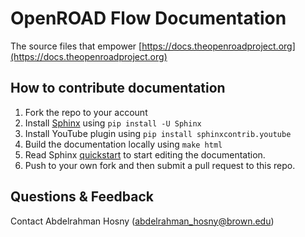 # OpenROAD Flow Documentation

The source files that empower [https://docs.theopenroadproject.org](https://docs.theopenroadproject.org)

## How to contribute documentation
1. Fork the repo to your account
2. Install [Sphinx](http://www.sphinx-doc.org/en/master/) using `pip install -U Sphinx`
3. Install YouTube plugin using `pip install sphinxcontrib.youtube`
4. Build the documentation locally using `make html`
5. Read Sphinx [quickstart](http://www.sphinx-doc.org/en/master/usage/quickstart.html) to start editing the documentation.
6. Push to your own fork and then submit a pull request to this repo.

## Questions & Feedback 
Contact Abdelrahman Hosny (abdelrahman_hosny@brown.edu)